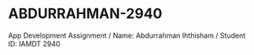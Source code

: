 # ABDURRAHMAN-2940
App Development Assignment / Name: Abdurrahman Ihthisham / Student ID: IAMDT 2940
